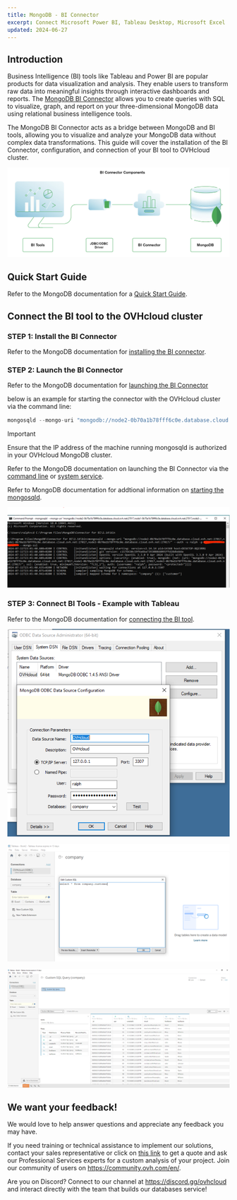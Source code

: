 ```yaml
---
title: MongoDB - BI Connector
excerpt: Connect Microsoft Power BI, Tableau Desktop, Microsoft Excel
updated: 2024-06-27
---
```


## Introduction

Business Intelligence (BI) tools like Tableau and Power BI are popular products for data visualization and analysis. They enable users to transform raw data into meaningful insights through interactive dashboards and reports. The [MongoDB BI Connector](https://www.mongodb.com/docs/bi-connector/current/) allows you to create queries with SQL to visualize, graph, and report on your three-dimensional MongoDB data using relational business intelligence tools.

The MongoDB BI Connector acts as a bridge between MongoDB and BI tools, allowing you to visualize and analyze your MongoDB data without complex data transformations. This guide will cover the installation of the BI Connector, configuration, and connection of your BI tool to OVHcloud cluster.

![alt text](./images/BIConnector.png)

## Quick Start Guide

Refer to the MongoDB documentation for a [Quick Start Guide](https://www.mongodb.com/docs/bi-connector/current/local-quickstart/#quick-start-guide-for-windows).

## Connect the BI tool to the OVHcloud cluster

### STEP 1: Install the BI Connector

Refer to the MongoDB documentation for [installing the BI connector](https://www.mongodb.com/docs/bi-connector/current/installation/#install-bi-connector-on-premises).

### STEP 2: Launch the BI Connector

Refer to the MongoDB documentation for [launching the BI Connector](https://www.mongodb.com/docs/bi-connector/current/launch/#launch-bi-connector)

below is an example for starting the connector with the OVHcloud cluster via the command line:

```javascript
mongosqld --mongo-uri "mongodb://node2-0b70a1b78fff6c0e.database.cloud.ovh.net:27017,node1-0b70a1b78fff6c0e.database.cloud.ovh.net:27017,node3-0b70a1b78fff6c0e.database.cloud.ovh.net:27017/" --auth -u myuser -p mypassword --mongo-ssl
```
> [!IMPORTANT]
> Ensure that the IP address of the machine running mongosqld is authorized in your OVHcloud MongoDB cluster.

Refer to the MongoDB documentation on launching the BI Connector via the [command line](https://www.mongodb.com/docs/bi-connector/current/launch/#start-mongosqld-from-the-command-line) or [system service](https://www.mongodb.com/docs/bi-connector/current/launch/#install-mongosqld-as-a-system-service).

Refer to MongoDB documentation for addtional information on [starting the mongosqld](https://www.mongodb.com/docs/bi-connector/current/reference/mongosqld/).

![alt text](./images/mongosqldCmd.png)


### STEP 3: Connect BI Tools - Example with Tableau

Refer to the MongoDB documentation for [connecting the BI tool](https://www.mongodb.com/docs/bi-connector/current/client-applications/).


![alt text](./images/ODBC-OVHcloud.PNG)

![alt text](./images/tableauSQL.PNG)

![alt text](./images/tableauOVHcloud.PNG)

## We want your feedback!

We would love to help answer questions and appreciate any feedback you may have.

If you need training or technical assistance to implement our solutions, contact your sales representative or click on [this link](https://www.ovhcloud.com/en-gb/professional-services/) to get a quote and ask our Professional Services experts for a custom analysis of your project. Join our community of users on <https://community.ovh.com/en/>.

Are you on Discord? Connect to our channel at <https://discord.gg/ovhcloud> and interact directly with the team that builds our databases service!
